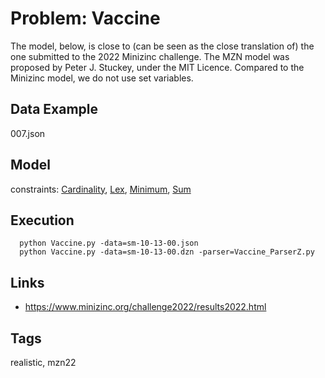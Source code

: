 # Problem: Vaccine

The model, below, is close to (can be seen as the close translation of) the one submitted to the 2022 Minizinc challenge.
The MZN model was proposed by Peter J. Stuckey, under the MIT Licence.
Compared to the Minizinc model, we do not use set variables.

## Data Example
  007.json

## Model
  constraints: [Cardinality](https://pycsp.org/documentation/constraints/Cardinality), [Lex](https://pycsp.org/documentation/constraints/Lex), [Minimum](https://pycsp.org/documentation/constraints/Minimum), [Sum](https://pycsp.org/documentation/constraints/Sum)

## Execution
```
  python Vaccine.py -data=sm-10-13-00.json
  python Vaccine.py -data=sm-10-13-00.dzn -parser=Vaccine_ParserZ.py
```

## Links
  - https://www.minizinc.org/challenge2022/results2022.html

## Tags
  realistic, mzn22
